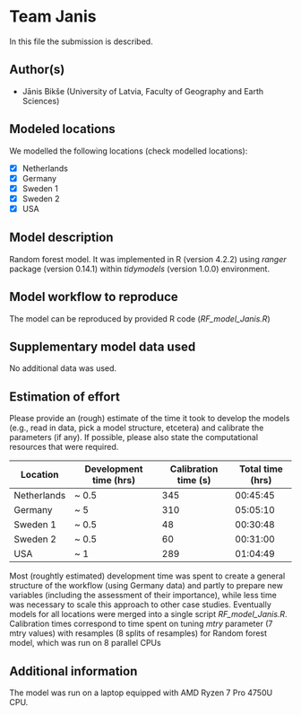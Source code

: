 # Team Janis

In this file the submission is described. 

## Author(s)

- Jānis Bikše (University of Latvia, Faculty of Geography and Earth Sciences)

## Modeled locations

We modelled the following locations (check modelled locations):

- [x] Netherlands
- [x] Germany
- [x] Sweden 1
- [x] Sweden 2
- [x] USA

## Model description

Random forest model. It was implemented in R (version 4.2.2) using *ranger* package (version 0.14.1) within *tidymodels* (version 1.0.0) environment. 


## Model workflow to reproduce

The model can be reproduced by provided R code (*RF_model_Janis.R*)

## Supplementary model data used

No additional data was used. 

## Estimation of effort

Please provide an (rough) estimate of the time it took to develop the models (e.g., read in data, pick a model 
structure, etcetera) and calibrate the parameters (if any). If possible, please also state the computational resources that 
were required.

| Location    | Development time (hrs) | Calibration time (s) | Total time (hrs) | 
|-------------|------------------------|----------------------|------------------|
| Netherlands | ~ 0.5                  | 345                  | 00:45:45         |
| Germany     | ~ 5                    | 310                  | 05:05:10         |
| Sweden 1    | ~ 0.5                  | 48                   | 00:30:48         |
| Sweden 2    | ~ 0.5                  | 60                   | 00:31:00         |
| USA         | ~ 1                    | 289                  | 01:04:49         |

Most (roughtly estimated) development time was spent to create a general structure of the workflow (using Germany data) and partly to prepare new variables (including the assessment of their importance), while less time was necessary to scale this approach to other case studies. Eventually models for all locations were merged into a single script *RF_model_Janis.R*. Calibration times correspond to time spent on tuning *mtry* parameter (7 mtry values) with resamples (8 splits of resamples) for Random forest model, which was run on 8 parallel CPUs

## Additional information

The model was run on a laptop equipped with AMD Ryzen 7 Pro 4750U CPU. 